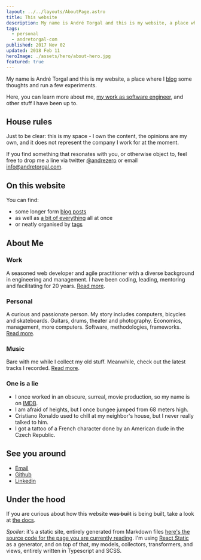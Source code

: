 ```yaml
---
layout: ../../layouts/AboutPage.astro
title: This website
description: My name is André Torgal and this is my website, a place where I blog some thoughts and run a few experiments. Here, you can learn more about me, my work as software engineer and other stuff I have been up to.
tags:
  - personal
  - andretorgal-com
published: 2017 Nov 02
updated: 2018 Feb 11
heroImage: ./assets/hero/about-hero.jpg
featured: true
---
```


<Abstract>

My name is André Torgal and this is my website, a place where I [blog](/posts) some thoughts and run a few experiments.

Here, you can learn more about me, [my work as software engineer](/about/work), and other stuff I have been up to.

</Abstract>

## House rules

Just to be clear: this is my space - I own the content, the opinions are my own, and it does not represent the company I work for at the moment.

If you find something that resonates with you, or otherwise object to, feel free to drop me a line via twitter [@andrezero](https://twitter.com/andrezero) or email [info@andretorgal.com](mailto:info@andretorgal.com).

## On this website

You can find:

- some longer form [blog posts](/posts)
- as well as [a bit of everything](/feed) all at once
- or neatly organised by [tags](/tags)

## About Me

### Work

A seasoned web developer and agile practitioner with a diverse background in engineering and management. I have been coding, leading, mentoring and facilitating for 20 years. [Read more](/about/work).

### Personal

A curious and passionate person. My story includes computers, bicycles and skateboards. Guitars, drums, theater and photography. Economics, management, more computers. Software, methodologies, frameworks. [Read more](/about/story).

### Music

Bare with me while I collect my old stuff. Meanwhile, check out the latest tracks I recorded. [Read more](/about/music).

### One is a lie

- I once worked in an obscure, surreal, movie production, so my name is on [IMDB](https://imdb.com).
- I am afraid of heights, but I once bungee jumped from 68 meters high.
- Cristiano Ronaldo used to chill at my neighbor's house, but I never really talked to him.
- I got a tattoo of a French character done by an American dude in the Czech Republic.

## See you around

<div tabindex="-1" class="banner banner-contact" role="navigation" arial-label="My contacts on the Internet">
  <ul class="nav-extenral">
    <li><a class="email" href="mailto:info@andretorgal.com">Email</a></li>
    <li><a class="github" href="https://github.com/andrezero">Github</a></li>
    <li><a class="linkedin" href="https://linkedin.com/in/andretorgal">Linkedin</a></li>
  </ul>
</div>

## Under the hood

If you are curious about how this website ~~was built~~ is being built, take a look at [the docs](/meta).

_Spoiler_: it's a static site, entirely generated from Markdown files [here's the source code for the page you are currently reading](https://github.com/andrezero/andretorgal.site/blob/master/content/pages/about/index.md). I'm using [React Static](https://github.com/nozzle/react-static) as a generator, and on top of that, my models, collectors, transformers, and views, entirely written in Typescript and SCSS.
